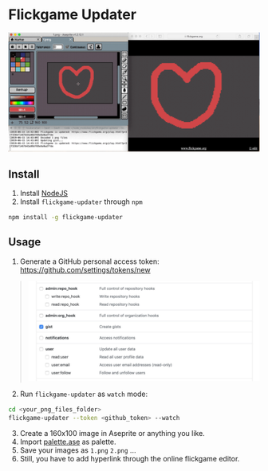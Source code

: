 # Flickgame Updater

![Flickgame Updater](./doc/intro.gif)


## Install

1. Install [NodeJS](https://nodejs.org/en/)
2. Install `flickgame-updater` through `npm`
```bash
npm install -g flickgame-updater
```

## Usage

1. Generate a GitHub personal access token: https://github.com/settings/tokens/new
  > <img width="500" src="./doc/token.jpg"/>
2. Run `flickgame-updater` as `watch` mode:
```bash
cd <your_png_files_folder>
flickgame-updater --token <github_token> --watch
```
3. Create a 160x100 image in Aseprite or anything you like.
4. Import [palette.ase](https://github.com/houkanshan/flickgame-updater/raw/master/palette.ase) as palette.
5. Save your images as `1.png` `2.png` ... 
6. Still, you have to add hyperlink through the online flickgame editor.
